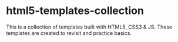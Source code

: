 # html5-templates-collection
This is a collection of templates built with HTML5, CSS3 &amp; JS. These templates are created to revisit and practice basics.
